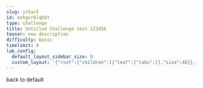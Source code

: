 ```yaml
---
slug: jx5ac5
id: enhgxrblqbbt
type: challenge
title: Untitled Challenge test 123456
teaser: new description
difficulty: basic
timelimit: 0
lab_config:
  default_layout_sidebar_size: 0
  custom_layout: '{"root":{"children":[{"leaf":{"tabs":[],"size":46}},{"leaf":{"tabs":["assignment"],"activeTabId":"assignment","size":52}}],"orientation":"Horizontal"}}'
---
```


back to default
